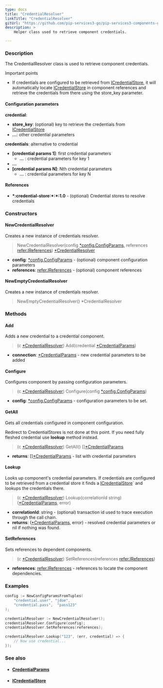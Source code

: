 ```yaml
---
type: docs
title: "CredentialResolver"
linkTitle: "CredentialResolver"
gitUrl: "https://github.com/pip-services3-go/pip-services3-components-go"
description: >
    Helper class used to retrieve component credentials.

---
```



### Description

The CredentialResolver class is used to retrieve component credentials.

Important points

- If credentials are configured to be retrieved from [ICredentialStore](../icredentialStore), it will automatically locate [ICredentialStore](../icredentialStore) in component references and retrieve the credentials from there using the store_key parameter.

#### Configuration parameters

**credential**: 
- **store_key**: (optional) key to retrieve the credentials from [ICredentialStore](../icredentialStore)
- **...**: other credential parameters

**credentials**: alternative to credential
- **[credential params 1]**: first credential parameters
    - **...** : credential parameters for key 1
- **...**
- **[credential params N]**:       Nth credential parameters
    - **...** : credential parameters for key N

#### References
- **\*:credential-store:\*:\*:1.0** -  (optional) Credential stores to resolve credentials


### Constructors

#### NewCredentialResolver
Creates a new instance of credentials resolver.

> NewCredentialResolver(config [*config.ConfigParams](../../../commons/config/config_params), references [refer.IReferences](../../../commons/refer/ireferences)) [*CredentialResolver]()

- **config**: [*config.ConfigParams](../../../commons/config/config_params) - (optional) component configuration parameters
- **references**: [refer.IReferences](../../../commons/refer/ireferences) - (optional) component references

#### NewEmptyCredentialResolver
Creates a new instance of credentials resolver.

> NewEmptyCredentialResolver() *CredentialResolver


### Methods

#### Add
Adds a new credential to a credential component.

> (c [*CredentialResolver]()) Add(credential [*CredentialParams](../credential_params))

- **connection**: [*CredentialParams](../credential_params) - new credential parameters to be added


#### Configure
Configures component by passing configuration parameters.

> (c [*CredentialResolver]()) Configure(config [*config.ConfigParams](../../../commons/config/config_params))

- **config**: [*config.ConfigParams](../../../commons/config/config_params) - configuration parameters to be set.


#### GetAll
Gets all credentials configured in component configuration.

Redirect to CredentialStores is not done at this point.
If you need fully fleshed credential use **lookup** method instead.

> (c [*CredentialResolver]()) GetAll() [][*CredentialParams](../credential_params)

- **returns**: [][*CredentialParams](../credential_params) - list with credential parameters


#### Lookup
Looks up component's credential parameters. If credentials are configured to be retrieved
from a credential store it finds a [ICredentialStore](../icredential_store)` and lookups the credentials there.

> (c [*CredentialResolver]()) Lookup(correlationId string) ([*CredentialParams](../credential_params), error)

- **correlationId**: string - (optional) transaction id used to trace execution through the call chain.
- **returns**: ([*CredentialParams](../credential_params), error) - resolved credential parameters or nil if nothing was found.


#### SetReferences
Sets references to dependent components.

> (c [*CredentialResolver]()) SetReferences(references [refer.IReferences](../../../commons/refer/ireferences))

- **references**: [refer.IReferences](../../../commons/refer/ireferences) - references to locate the component dependencies.

### Examples
```go
config := NewConfigParamsFromTuples(
    "credential.user", "jdoe",
    "credential.pass",  "pass123"
);
  
credentialResolver := NewCredentialResolver();
credentialResolver.Configure(config);
credentialResolver.SetReferences(references);
  
credentialResolver.Lookup("123", (err, credential) => {
    // Now use credential...
});
```


### See also
- #### [CredentialParams](../credential_params)
- #### [ICredentialStore](../icredentialStore)
